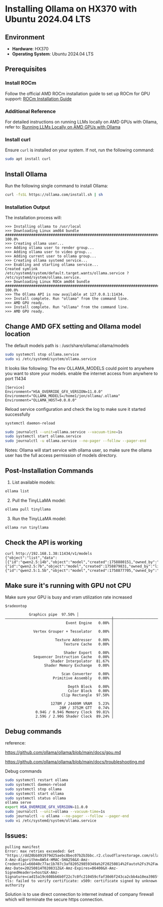 # Installing Ollama on HX370 with Ubuntu 2024.04 LTS

## Environment
- **Hardware**: HX370
- **Operating System**: Ubuntu 2024.04 LTS

## Prerequisites

### Install ROCm
Follow the official AMD ROCm installation guide to set up ROCm for GPU support:
[ROCm Installation Guide](https://rocm.docs.amd.com/projects/install-on-linux/en/latest/install/quick-start.html)

### Additional Reference
For detailed instructions on running LLMs locally on AMD GPUs with Ollama, refer to:
[Running LLMs Locally on AMD GPUs with Ollama](https://www.amd.com/en/developer/resources/technical-articles/running-llms-locally-on-amd-gpus-with-ollama.html)

### Install curl
Ensure `curl` is installed on your system. If not, run the following command:
```bash
sudo apt install curl
```

## Install Ollama
Run the following single command to install Ollama:
```bash
curl -fsSL https://ollama.com/install.sh | sh
```

### Installation Output
The installation process will:

```
>>> Installing ollama to /usr/local
>>> Downloading Linux amd64 bundle
######################################################################## 100.0%
>>> Creating ollama user...
>>> Adding ollama user to render group...
>>> Adding ollama user to video group...
>>> Adding current user to ollama group...
>>> Creating ollama systemd service...
>>> Enabling and starting ollama service...
Created symlink /etc/systemd/system/default.target.wants/ollama.service ? /etc/systemd/system/ollama.service.
>>> Downloading Linux ROCm amd64 bundle
######################################################################## 100.0%
>>> The Ollama API is now available at 127.0.0.1:11434.
>>> Install complete. Run "ollama" from the command line.
>>> AMD GPU ready.
>>> Install complete. Run "ollama" from the command line.
>>> AMD GPU ready.
```



## Change AMD GFX setting and Ollama model location
The default models path is :
/usr/share/ollama/.ollama/models

```bash
sudo systemctl stop ollama.service
sudo vi /etc/systemd/system/ollama.service
```

It looks like following:
The env OLLAMA_MODELS could point to anywhere you want to store your models. 
enable the internet access from anywhere to port 11434

```
[Service]
Environment="HSA_OVERRIDE_GFX_VERSION=11.0.0"
Environment="OLLAMA_MODELS=/home1/jon/ollama/.ollama"
Environment="OLLAMA_HOST=0.0.0.0"
```

Reload service configuration and check the log to make sure it started successfully
```bash
systemctl daemon-reload

sudo journalctl --unit=ollama.service --vacuum-time=1s
sudo systemctl start ollama.service
sudo journalctl -u ollama.service --no-pager --follow --pager-end

```

Notes: Ollama will start service with ollama user, so make sure the ollama user has the full access permission of models directory. 

## Post-Installation Commands
1. List available models:
```bash
ollama list
```

2. Pull the TinyLLaMA model:
```bash
ollama pull tinyllama
```

3. Run the TinyLLaMA model:
```bash
ollama run tinyllama
```
## Check the API is working
```
curl http://192.168.1.38:11434/v1/models
{"object":"list","data":[{"id":"qwen2.5:14b","object":"model","created":1758880151,"owned_by":"library"},{"id":"qwen2.5:7b","object":"model","created":1758879831,"owned_by":"library"},{"id":"qwen2.5:1.5b","object":"model","created":1758877705,"owned_by":"library"}]}
```


## Make sure it's running with GPU not CPU

Make sure your GPU is busy and vram utilization rate increased
```
$radeontop

           Graphics pipe  97.50% │
─────────────────────────────────────────────────┼───────────────────────────────────────────────
                            Event Engine   0.00% │
                                                 │
             Vertex Grouper + Tesselator   0.00% │
                                                 │
                       Texture Addresser   0.00% │
                           Texture Cache   0.00% │
                                                 │
                           Shader Export   0.00% │
             Sequencer Instruction Cache   0.00% │
                     Shader Interpolator  81.67% │
                  Shader Memory Exchange   0.00% │
                                                 │
                          Scan Converter   0.00% │
                      Primitive Assembly   0.00% │
                                                 │
                             Depth Block   0.00% │
                             Color Block   0.00% │
                          Clip Rectangle  97.50% │
                                                 │
                     1278M / 24409M VRAM   5.23% │
                         28M / 3752M GTT   0.74% │
              0.94G / 0.94G Memory Clock  99.81% │
              2.59G / 2.90G Shader Clock  89.24% │
```



## Debug commands

reference:

https://github.com/ollama/ollama/blob/main/docs/gpu.md

https://github.com/ollama/ollama/blob/main/docs/troubleshooting.md

Debug commands
```bash
sudo systemctl restart ollama
sudo systemctl daemon-reload  
sudo systemctl stop ollama
sudo systemctl start ollama
sudo systemctl status ollama
ollama serve
export HSA_OVERRIDE_GFX_VERSION=11.0.0
sudo journalctl --unit=ollama --vacuum-time=1s
sudo journalctl -u ollama --no-pager --follow --pager-end
sudo vi /etc/systemd/system/ollama.service
```



## Issues:
```
pulling manifest
Error: max retries exceeded: Get "https://dd20bb891979d25aebc8bec07b2b3bbc.r2.cloudflarestorage.com/ollama/docker/registry/v2/blobs/sha256/2a/2af3b81862c6be03c769683af18efdadb2c33f60ff32ab6f83e42c043d6c7816/data?X-Amz-Algorithm=AWS4-HMAC-SHA256&X-Amz-Credential=66040c77ac1b787c3af820529859349a%2F20250814%2Fauto%2Fs3%2Faws4_request&X-Amz-Date=20250814T020831Z&X-Amz-Expires=86400&X-Amz-SignedHeaders=host&X-Amz-Signature=cad15a19c608bb6b0f22c7c0fc210459cfaf30d6f243ca2cbb4a10ea3985f9f8": tls: failed to verify certificate: x509: certificate signed by unknown authority
```
Solution is to use direct connection to internet instead of company firewall which will terminate the secure https connection.




